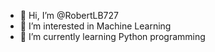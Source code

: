- 👋 Hi, I’m @RobertLB727
- 👀 I’m interested in Machine Learning
- 🌱 I’m currently learning Python programming


<!---
RobertLB727/RobertLB727 is a ✨ special ✨ repository because its `README.md` (this file) appears on your GitHub profile.
You can click the Preview link to take a look at your changes.
--->
